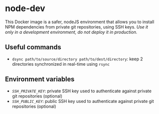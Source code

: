 # node-dev

This Docker image is a safer, nodeJS environment that allows you to install NPM dependencies
from private git repositories, using SSH keys.
*Use it only in a development environment, do not deploy it in production.*

## Useful commands

- `dsync path/to/source/directory path/to/dest/directory`: keep 2 directories synchronized in real-time using `rsync`


## Environment variables

- *`SSH_PRIVATE_KEY`*: private SSH key used to authenticate against private git repositories (optional)
- *`SSH_PUBLIC_KEY`*: public SSH key used to authenticate against private git repositories (optional)
